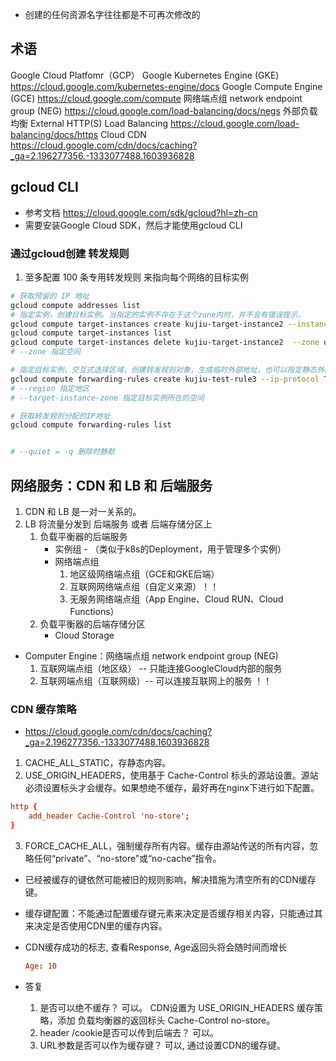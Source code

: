  


- 创建的任何资源名字往往都是不可再次修改的
## 术语
Google Cloud Platfomr（GCP）
Google Kubernetes Engine (GKE) https://cloud.google.com/kubernetes-engine/docs
Google Compute Engine (GCE) https://cloud.google.com/compute
网络端点组  network endpoint group (NEG) https://cloud.google.com/load-balancing/docs/negs
外部负载均衡 External HTTP(S) Load Balancing  https://cloud.google.com/load-balancing/docs/https
Cloud CDN  https://cloud.google.com/cdn/docs/caching?_ga=2.196277356.-1333077488.1603936828
## gcloud CLI
- 参考文档
    https://cloud.google.com/sdk/gcloud?hl=zh-cn
- 需要安装Google Cloud SDK，然后才能使用gcloud CLI 
### 通过gcloud创建 转发规则
1. 至多配置 100 条专用转发规则 来指向每个网络的目标实例
```bash
# 获取预留的 IP 地址
gcloud compute addresses list 
# 指定实例，创建目标实例。当指定的实例不存在于这个zone内时，并不会有错误提示。
gcloud compute target-instances create kujiu-target-instance2 --instance kujiu-test2 --zone us-east4-c 
gcloud compute target-instances list
gcloud compute target-instances delete kujiu-target-instance2  --zone us-east4-c
# --zone 指定空间

# 指定目标实例，交互式选择区域，创建转发规则对象，生成临时外部地址，也可以指定静态外部地址
gcloud compute forwarding-rules create kujiu-test-rule3 --ip-protocol TCP --ports 80 --target-instance kujiu-target-instance2  --target-instance-zone us-east4-c --region us-east4
# --region 指定地区
# --target-instance-zone 指定目标实例所在的空间

# 获取转发规则分配的IP地址
gcloud compute forwarding-rules list 


# --quiet = -q 删除时静默
```

## 网络服务：CDN 和 LB 和 后端服务  
1. CDN 和 LB 是一对一关系的。
2. LB 将流量分发到 后端服务 或者 后端存储分区上
    1. 负载平衡器的后端服务
        - 实例组 - （类似于k8s的Deployment，用于管理多个实例）
        - 网络端点组
            1. 地区级网络端点组（GCE和GKE后端）
            2. 互联网网络端点组（自定义来源）！！
            3. 无服务网络端点组（App Engine、Cloud RUN、Cloud Functions）
    2. 负载平衡器的后端存储分区
        - Cloud Storage

- Computer Engine：网络端点组  network endpoint group (NEG)
    1. 互联网端点组（地区级） -- 只能连接GoogleCloud内部的服务
    2. 互联网端点组（互联网级）-- 可以连接互联网上的服务 ！！

### CDN 缓存策略
- https://cloud.google.com/cdn/docs/caching?_ga=2.196277356.-1333077488.1603936828
1. CACHE_ALL_STATIC，存静态内容。
2. USE_ORIGIN_HEADERS，使用基于 Cache-Control 标头的源站设置。源站必须设置标头才会缓存。如果想绝不缓存，最好再在nginx下进行如下配置。
```conf
http {
    add_header Cache-Control 'no-store';
}
```
3. FORCE_CACHE_ALL，强制缓存所有内容。缓存由源站传送的所有内容，忽略任何“private”、“no-store”或“no-cache”指令。

- 已经被缓存的键依然可能被旧的规则影响，解决措施为清空所有的CDN缓存键。
- 缓存键配置：不能通过配置缓存键元素来决定是否缓存相关内容，只能通过其来决定是否使用CDN里的缓存内容。
- CDN缓存成功的标志, 查看Response, Age返回头将会随时间而增长
    ```conf
    Age: 10
    ```

- 答复
    1. 是否可以绝不缓存？ 可以。 CDN设置为 USE_ORIGIN_HEADERS 缓存策略，添加 负载均衡器的返回标头 Cache-Control no-store。
    2. header /cookie是否可以传到后端去？  可以。
    3. URL参数是否可以作为缓存键？ 可以, 通过设置CDN的缓存键。
